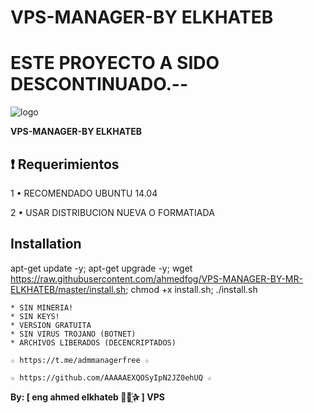 ﻿# VPS-MANAGER-BY ELKHATEB

# ESTE PROYECTO A SIDO DESCONTINUADO.--

![logo](https://raw.githubusercontent.com/ahmedfog/VPS-MANAGER-BY-MR-ELKHATEB/master/ADM_MANAGER_MOD.jpg)

**VPS-MANAGER-BY ELKHATEB**

## :heavy_exclamation_mark: Requerimientos

1 • RECOMENDADO UBUNTU 14.04

2 • USAR DISTRIBUCION NUEVA O FORMATIADA

## Installation

apt-get update -y; apt-get upgrade -y; wget https://raw.githubusercontent.com/ahmedfog/VPS-MANAGER-BY-MR-ELKHATEB/master/install.sh; chmod +x install.sh; ./install.sh

```
* SIN MINERIA! 
* SIN KEYS! 
* VERSION GRATUITA 
* SIN VIRUS TROJANO (BOTNET) 
* ARCHIVOS LIBERADOS (DECENCRIPTADOS)
```

```
☆ https://t.me/admmanagerfree ☆

☆ https://github.com/AAAAAEXQOSyIpN2JZ0ehUQ ☆
```

**By: [ eng ahmed elkhateb ⃘⃤꙰✰ ] VPS**